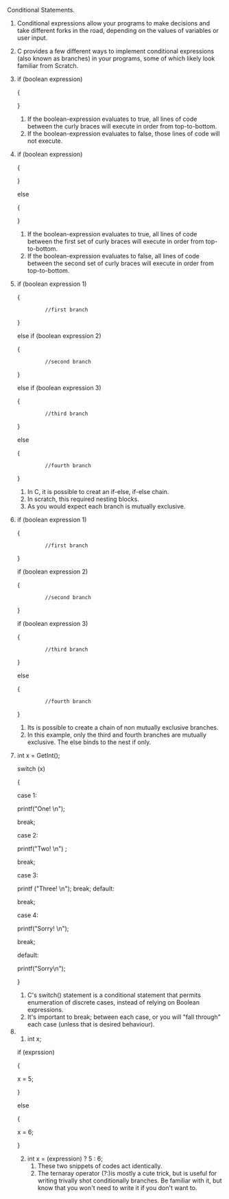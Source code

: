 Conditional Statements.
1. Conditional expressions allow your programs to make decisions and take different forks in the road, depending on the values of variables or user input.
2. C provides a few different ways to implement conditional expressions (also known as branches) in your programs, some of which likely look familiar from Scratch.
3. if (boolean expression)
 
   {
   
   }
   1. If the boolean-expression evaluates to true, all lines of code between the curly braces will execute in order from top-to-bottom.
   2. If the boolean-expression evaluates to false, those lines of code will not execute.
4. if (boolean expression)

   {

   }
   
   else
   
   {
   
   }
   1. If the boolean-expression evaluates to true, all lines of code between the first set of curly braces will execute in order from top-to-bottom.
   2. If the boolean-expression evaluates to false, all lines of code between the second set of curly braces will execute in order from top-to-bottom.
5. if (boolean expression 1)

   {
   
                //first branch

   }
   
   else if (boolean expression 2)
   
   {

                //second branch 

   }

    else if (boolean expression 3)
   
   {
   
                //third branch 

   }

   else

   {

                //fourth branch

   }

   1. In C, it is possible to creat an if-else, if-else chain.
   2. In scratch, this required nesting blocks.
   3. As you would expect each branch is mutually exclusive.
6. if (boolean expression 1)

   {
   
                //first branch

   }
   
   if (boolean expression 2)
   
   {

                //second branch 

   }

   if (boolean expression 3)
   
   {
   
                //third branch 

   }

   else

   {

                //fourth branch

   }

   1. Its is possible to create a chain of non mutually exclusive branches.
   2. In this example, only the third and fourth branches are mutually exclusive. The else binds to the nest if only.
7. int x = GetInt();
   
   switch (x)

   {

   case 1:
   
      printf("One! \n");
   
      break;
   
   case 2:
   
      printf("Two! \n") ;
   
      break;
   
   case 3:
   
      printf ("Three! \n"); break; default:
   
      break;
   
   case 4:
   
      printf("Sorry! \n");
   
      break;
   
   default:
   
      printf("Sorry\n");
   
   }

   1. C's switch() statement is a conditional statement that permits enumeration of discrete cases, instead of relying on Boolean expressions.
   2. It's important to break; between each case, or you will "fall through" each case (unless that is desired behaviour).
8.
   1. int x;

   if (exprssion)

   {

     x = 5;

   }

   else

   {

     x = 6;

   }
   
   2. int x = (expression) ? 5 : 6;
      1. These two snippets of codes act identically.
      2. The ternaray operator (?:)is mostly a cute trick, but is useful for writing trivally shot conditionally branches. Be familiar with it, but know that you won't need to write it if you don't want to.




   

   

   
   
